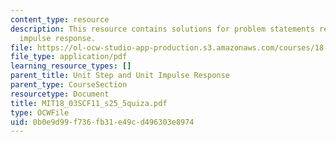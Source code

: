 ```yaml
---
content_type: resource
description: This resource contains solutions for problem statements related to unit
  impulse response.
file: https://ol-ocw-studio-app-production.s3.amazonaws.com/courses/18-03sc-differential-equations-fall-2011/0b0e9d99f736fb31e49cd496303e8974_MIT18_03SCF11_s25_5quiza.pdf
file_type: application/pdf
learning_resource_types: []
parent_title: Unit Step and Unit Impulse Response
parent_type: CourseSection
resourcetype: Document
title: MIT18_03SCF11_s25_5quiza.pdf
type: OCWFile
uid: 0b0e9d99-f736-fb31-e49c-d496303e8974
---
```

